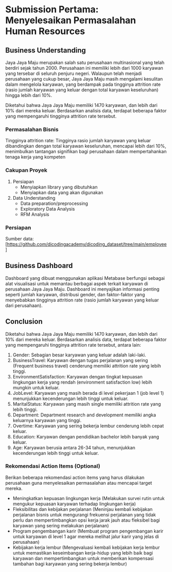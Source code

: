 # Submission Pertama: Menyelesaikan Permasalahan Human Resources

## Business Understanding

Jaya Jaya Maju merupakan salah satu perusahaan multinasional yang telah berdiri sejak tahun 2000. Perusahaan ini memiliki lebih dari 1000 karyawan yang tersebar di seluruh penjuru negeri. Walaupun telah menjadi perusahaan yang cukup besar, Jaya Jaya Maju masih mengalami kesulitan dalam mengelola karyawan, yang berdampak pada tingginya attrition rate (rasio jumlah karyawan yang keluar dengan total karyawan keseluruhan) hingga lebih dari 10%.

Diketahui bahwa Jaya Jaya Maju memiliki 1470 karyawan, dan lebih dari 10% dari mereka keluar. Berdasarkan analisis data, terdapat beberapa faktor yang mempengaruhi tingginya attrition rate tersebut.

### Permasalahan Bisnis

Tingginya attrition rate: Tingginya rasio jumlah karyawan yang keluar dibandingkan dengan total karyawan keseluruhan, mencapai lebih dari 10%, menimbulkan tantangan signifikan bagi perusahaan dalam mempertahankan tenaga kerja yang kompeten

### Cakupan Proyek

1. Persiapan
   - Menyiapkan library yang dibutuhkan
   - Menyiapkan data yang akan digunakan
2. Data Understanding
   - Data preparation/preprocessing
   - Exploratory Data Analysis
   - RFM Analysis

### Persiapan

Sumber data: [https://github.com/dicodingacademy/dicoding_dataset/tree/main/employee]

## Business Dashboard

Dashboard yang dibuat menggunakan aplikasi Metabase berfungsi sebagai alat visualisasi untuk memantau berbagai aspek terkait karyawan di perusahaan Jaya Jaya Maju. Dashboard ini menyajikan informasi penting seperti jumlah karyawan, distribusi gender, dan faktor-faktor yang menyebabkan tingginya attrition rate (rasio jumlah karyawan yang keluar dari perusahaan).

## Conclusion

Diketahui bahwa Jaya Jaya Maju memiliki 1470 karyawan, dan lebih dari 10% dari mereka keluar. Berdasarkan analisis data, terdapat beberapa faktor yang mempengaruhi tingginya attrition rate tersebut, antara lain:

1. Gender: Sebagian besar karyawan yang keluar adalah laki-laki.
2. BusinessTravel: Karyawan dengan tugas perjalanan yang sering (Frequent business travel) cenderung memiliki attrition rate yang lebih tinggi.
3. EnvironmentSatisfaction: Karyawan dengan tingkat kepuasan lingkungan kerja yang rendah (environment satisfaction low) lebih mungkin untuk keluar.
4. JobLevel: Karyawan yang masih berada di level pekerjaan 1 (job level 1) menunjukkan kecenderungan lebih tinggi untuk keluar.
5. MaritalStatus: Karyawan yang masih single memiliki attrition rate yang lebih tinggi.
6. Department: Department research and development memiliki angka keluarnya karyawan yang tinggi.
7. Overtime: Karyawan yang sering bekerja lembur cenderung lebih cepat keluar.
8. Education: Karyawan dengan pendidikan bachelor lebih banyak yang keluar.
9. Age: Karyawan berusia antara 26-34 tahun, menunjukkan kecenderungan lebih tinggi untuk keluar.

### Rekomendasi Action Items (Optional)

Berikan beberapa rekomendasi action items yang harus dilakukan perusahaan guna menyelesaikan permasalahan atau mencapai target mereka.

- Meningkatkan kepuasan lingkungan kerja (Melakukan survei rutin untuk mengukur kepuasan karyawan terhadap lingkungan kerja)
- Fleksibilitas dan kebijakan perjalanan (Meninjau kembali kebijakan perjalanan bisnis untuk mengurangi frekuensi perjalanan yang tidak perlu dan mempertimbangkan opsi kerja jarak jauh atau fleksibel bagi karyawan yang sering melakukan perjalanan)
- Program pengembangan karir (Membuat program pengembangan karir untuk karyawan di level 1 agar mereka melihat jalur karir yang jelas di perusahaan)
- Kebijakan kerja lembur (Mengevaluasi kembali kebijakan kerja lembur untuk memastikan keseimbangan kerja-hidup yang lebih baik bagi karyawan dan mempertimbangkan untuk memberikan kompensasi tambahan bagi karyawan yang sering bekerja lembur)
